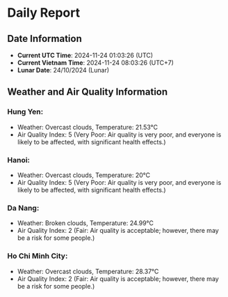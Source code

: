 # Daily Report
## Date Information
- **Current UTC Time**: 2024-11-24 01:03:26 (UTC)
- **Current Vietnam Time**: 2024-11-24 08:03:26 (UTC+7)
- **Lunar Date**: 24/10/2024 (Lunar)

## Weather and Air Quality Information

### Hung Yen:
- Weather: Overcast clouds, Temperature: 21.53°C
- Air Quality Index: 5 (Very Poor: Air quality is very poor, and everyone is likely to be affected, with significant health effects.)

### Hanoi:
- Weather: Overcast clouds, Temperature: 20°C
- Air Quality Index: 5 (Very Poor: Air quality is very poor, and everyone is likely to be affected, with significant health effects.)

### Da Nang:
- Weather: Broken clouds, Temperature: 24.99°C
- Air Quality Index: 2 (Fair: Air quality is acceptable; however, there may be a risk for some people.)

### Ho Chi Minh City:
- Weather: Overcast clouds, Temperature: 28.37°C
- Air Quality Index: 2 (Fair: Air quality is acceptable; however, there may be a risk for some people.)
